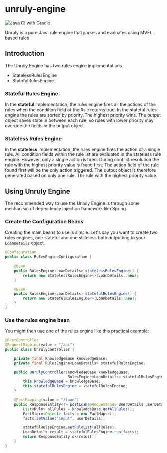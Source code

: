 # unruly-engine
[![Java CI with Gradle](https://github.com/brantunger/unruly-engine/actions/workflows/build.yml/badge.svg)](https://github.com/brantunger/unruly-engine/actions/workflows/build.yml)

Unruly is a pure Java rule engine that parses and evaluates using MVEL based rules

## Introduction
The Unruly Engine has two rules engine implementations.
- StatelessRulesEngine
- StatefulRulesEngine

### Stateful Rules Engine
In the **stateful** implementation, the rules engine fires all the actions of the rules when the condition field of the Rule returns true. In the stateful rules engine the rules are sorted by priority. The highest priority wins. The output object saves state in between each rule, so rules with lower priority may override the fields in the output object.

### Stateless Rules Engine
In the **stateless** implementation, the rules engine fires the action of a single rule. All condition fields within the rule list are evaluated in the stateless rule engine. However, only a single action is fired. During conflict resolution the rule with the highest priority value is found first. The action field of the rule found first will be the only action triggered. The output object is therefore generated based on only one rule. The rule with the highest priority value.

## Using Unruly Engine
The recommended way to use the Unruly Engine is through some mechanism of dependency injection framework like Spring.

### Create the Configuration Beans
Creating the main beans to use is simple. Let's say you want to create two rules engines, one stateful and one stateless both outputting to your `LoanDetails` object.

```java
@Configuration
public class RulesEngineConfiguration {
    
    @Bean
    public RulesEngine<LoanDetails> statelessRulesEngine() {
        return new StatelessRulesEngine<>(LoanDetails::new);
    }

    @Bean
    public RulesEngine<LoanDetails> statefulRulesEngine() {
        return new StatefulRulesEngine<>(LoanDetails::new);
    }
}
```

### Use the rules engine bean
You might then use one of the rules engine like this practical example:

```java
@RestController
@RequestMapping(value = "/api")
public class UnrulyController {

    private final KnowledgeBase knowledgeBase;
    private final RulesEngine<LoanDetails> statefulRulesEngine;

    public UnrulyController(KnowledgeBase knowledgeBase,
                            RulesEngine<LoanDetails> statefulRulesEngine) {
        this.knowledgeBase = knowledgeBase;
        this.statefulRulesEngine = statefulRulesEngine;
    }

    @PostMapping(value = "/loan")
    public ResponseEntity<?> postLoan(@RequestBody UserDetails userDetails) {
        List<Rule> allRules = knowledgeBase.getAllRules();
        FactStore<Object> facts = new FactMap<>();
        facts.setValue("input", userDetails);

        statefulRulesEngine.setRuleList(allRules);
        LoanDetails result = statefulRulesEngine.run(facts);
        return ResponseEntity.ok(result);
    }
}
```
